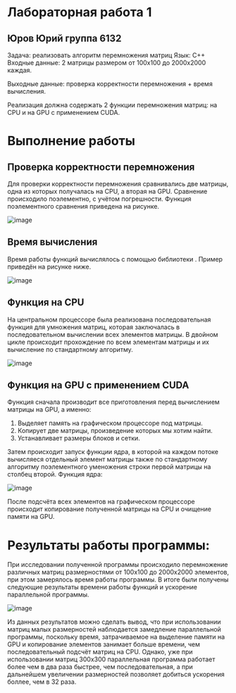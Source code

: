 # Лабораторная работа 1
## Юров Юрий группа 6132
Задача: реализовать алгоритм перемножения матриц
Язык: C++
Входные данные: 2 матрицы размером от 100х100 до 2000х2000 каждая.

Выходные данные: проверка корректности перемножения + время вычисления.

Реализация должна содержать 2 функции перемножения матриц: на CPU и на GPU с применением CUDA.

# Выполнение работы
## Проверка корректности перемножения
Для проверки корректности перемножения сравнивались две матрицы, одна из которых получалась на CPU, а вторая на GPU. Сравнение происходило поэлементно, с учётом погрешности.
Функция поэлементного сравнения приведена на рисунке.

![image](https://github.com/user-attachments/assets/bdf959bb-94d4-4365-8933-90568fa4b56e)

## Время вычисления
Время работы функций вычислялось с помощью библиотеки <chrono>.
Пример приведён на рисунке ниже.

![image](https://github.com/user-attachments/assets/c11b15b5-8acf-448c-9be5-48f899a36b59)

## Функция на CPU
На центральном процессоре была реализована последовательная функция для умножения матриц, которая заключалась в последовательном вычислении всех элементов матрицы.
В двойном цикле происходит прохождение по всем элементам матрицы и их вычисление по стандартному алгоритму.

![image](https://github.com/user-attachments/assets/c985243c-d398-489a-8a41-afe5c8d47142)

## Функция на GPU с применением CUDA
Функция сначала производит все приготовления перед вычислением матрицы на GPU, а именно: 
1. Выделяет память на графическом процессоре под матрицы.
2. Копирует две матрицы, произведение которых мы хотим найти.
3. Устанавливает размеры блоков и сетки.

Затем происходит запуск функции ядра, в которой на каждом потоке вычисляеся отдельный элемент матрицы также по стандартному алгоритму поэлементного уменожения строки первой матрицы на столбец второй.
Функция ядра:

![image](https://github.com/user-attachments/assets/6d55c57c-e7b1-487b-b12a-4e254d7743e7)

После подсчёта всех элементов на графическом процессоре происходит копирование полученной матрицы на CPU и очищение памяти на GPU.
# Результаты работы программы:
При исследовании полученной программы происходило перемножение различных матриц размерностями от 100х100 до 2000х2000 элементов, при этом замерялось время работы программы.
В итоге были получены следующие результаты времени работы функций и ускорение параллельной программы.

![image](https://github.com/user-attachments/assets/6e30c549-912c-4779-8625-7e15006b9018)

Из данных результатов можно сделать вывод, что при использовании матриц малых размерностей наблюдается замедление параллельной программы, поскольку время, затрачиваемое на выделение памяти на GPU и копирование элементов занимает больше времени, чем последовательный подсчёт матриц на CPU.
Однако, уже при использовании матриц 300х300 параллельная программа работает более чем в два раза быстрее, чем последовательная, а при дальнейшем увеличении размерностей позволяет добиться ускорения боллее, чем в 32 раза.
